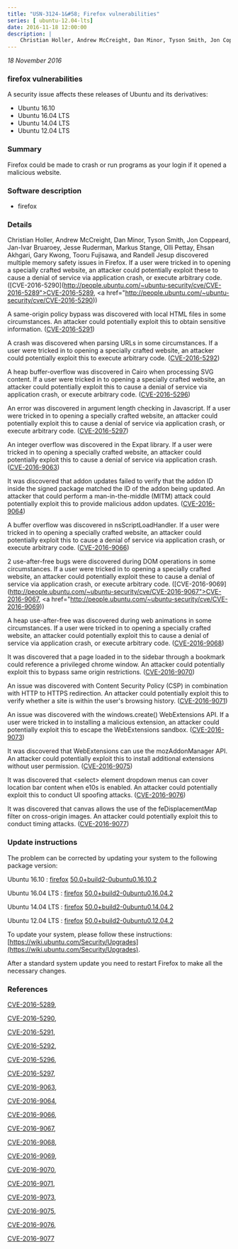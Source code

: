 ```yaml
---
title: "USN-3124-1&#58; Firefox vulnerabilities"
series: [ ubuntu-12.04-lts]
date: 2016-11-18 12:00:00
description: |
    Christian Holler, Andrew McCreight, Dan Minor, Tyson Smith, Jon Coppeard, Jan-Ivar Bruaroey, Jesse Ruderman, Markus Stange, Olli Pettay, Ehsan Akhgari, Gary Kwong, Tooru Fujisawa, and Randell Jesup discovered multiple memory safety issues in Firefox. If a user were tricked in to opening a specially crafted website, an attacker could potentially exploit these to cause a denial of service via application crash, or execute arbitrary code. ([CVE-2016-5290](http://people.ubuntu.com/~ubuntu-security/cve/CVE-2016-5289">CVE-2016-5289</a>, <a href="http://people.ubuntu.com/~ubuntu-security/cve/CVE-2016-5290))
--- 
```

 
 

*18 November 2016*

### firefox vulnerabilities

A security issue affects these releases of Ubuntu and its derivatives:

* Ubuntu 16.10
* Ubuntu 16.04 LTS
* Ubuntu 14.04 LTS
* Ubuntu 12.04 LTS

### Summary

Firefox could be made to crash or run programs as your login if it opened a malicious website.

### Software description

* firefox 

### Details

Christian Holler, Andrew McCreight, Dan Minor, Tyson Smith, Jon Coppeard, Jan-Ivar Bruaroey, Jesse Ruderman, Markus Stange, Olli Pettay, Ehsan Akhgari, Gary Kwong, Tooru Fujisawa, and Randell Jesup discovered multiple memory safety issues in Firefox. If a user were tricked in to opening a specially crafted website, an attacker could potentially exploit these to cause a denial of service via application crash, or execute arbitrary code. ([CVE-2016-5290](http://people.ubuntu.com/~ubuntu-security/cve/CVE-2016-5289">CVE-2016-5289</a>, <a href="http://people.ubuntu.com/~ubuntu-security/cve/CVE-2016-5290))

A same-origin policy bypass was discovered with local HTML files in some circumstances. An attacker could potentially exploit this to obtain sensitive information. ([CVE-2016-5291](http://people.ubuntu.com/~ubuntu-security/cve/CVE-2016-5291))

A crash was discovered when parsing URLs in some circumstances. If a user were tricked in to opening a specially crafted website, an attacker could potentially exploit this to execute arbitrary code. ([CVE-2016-5292](http://people.ubuntu.com/~ubuntu-security/cve/CVE-2016-5292))

A heap buffer-overflow was discovered in Cairo when processing SVG content. If a user were tricked in to opening a specially crafted website, an attacker could potentially exploit this to cause a denial of service via application crash, or execute arbitrary code. ([CVE-2016-5296](http://people.ubuntu.com/~ubuntu-security/cve/CVE-2016-5296))

An error was discovered in argument length checking in Javascript. If a user were tricked in to opening a specially crafted website, an attacker could potentially exploit this to cause a denial of service via application crash, or execute arbitrary code. ([CVE-2016-5297](http://people.ubuntu.com/~ubuntu-security/cve/CVE-2016-5297))

An integer overflow was discovered in the Expat library. If a user were tricked in to opening a specially crafted website, an attacker could potentially exploit this to cause a denial of service via application crash. ([CVE-2016-9063](http://people.ubuntu.com/~ubuntu-security/cve/CVE-2016-9063))

It was discovered that addon updates failed to verify that the addon ID inside the signed package matched the ID of the addon being updated. An attacker that could perform a man-in-the-middle (MITM) attack could potentially exploit this to provide malicious addon updates. ([CVE-2016-9064](http://people.ubuntu.com/~ubuntu-security/cve/CVE-2016-9064))

A buffer overflow was discovered in nsScriptLoadHandler. If a user were tricked in to opening a specially crafted website, an attacker could potentially exploit this to cause a denial of service via application crash, or execute arbitrary code. ([CVE-2016-9066](http://people.ubuntu.com/~ubuntu-security/cve/CVE-2016-9066))

2 use-after-free bugs were discovered during DOM operations in some circumstances. If a user were tricked in to opening a specially crafted website, an attacker could potentially exploit these to cause a denial of service via application crash, or execute arbitrary code. ([CVE-2016-9069](http://people.ubuntu.com/~ubuntu-security/cve/CVE-2016-9067">CVE-2016-9067</a>, <a href="http://people.ubuntu.com/~ubuntu-security/cve/CVE-2016-9069))

A heap use-after-free was discovered during web animations in some circumstances. If a user were tricked in to opening a specially crafted website, an attacker could potentially exploit this to cause a denial of service via application crash, or execute arbitrary code. ([CVE-2016-9068](http://people.ubuntu.com/~ubuntu-security/cve/CVE-2016-9068))

It was discovered that a page loaded in to the sidebar through a bookmark could reference a privileged chrome window. An attacker could potentially exploit this to bypass same origin restrictions. ([CVE-2016-9070](http://people.ubuntu.com/~ubuntu-security/cve/CVE-2016-9070))

An issue was discovered with Content Security Policy (CSP) in combination with HTTP to HTTPS redirection. An attacker could potentially exploit this to verify whether a site is within the user&#39;s browsing history. ([CVE-2016-9071](http://people.ubuntu.com/~ubuntu-security/cve/CVE-2016-9071))

An issue was discovered with the windows.create() WebExtensions API. If a user were tricked in to installing a malicious extension, an attacker could potentially exploit this to escape the WebExtensions sandbox. ([CVE-2016-9073](http://people.ubuntu.com/~ubuntu-security/cve/CVE-2016-9073))

It was discovered that WebExtensions can use the mozAddonManager API. An attacker could potentially exploit this to install additional extensions without user permission. ([CVE-2016-9075](http://people.ubuntu.com/~ubuntu-security/cve/CVE-2016-9075))

It was discovered that &lt;select&gt; element dropdown menus can cover location bar content when e10s is enabled. An attacker could potentially exploit this to conduct UI spoofing attacks. ([CVE-2016-9076](http://people.ubuntu.com/~ubuntu-security/cve/CVE-2016-9076))

It was discovered that canvas allows the use of the feDisplacementMap filter on cross-origin images. An attacker could potentially exploit this to conduct timing attacks. ([CVE-2016-9077](http://people.ubuntu.com/~ubuntu-security/cve/CVE-2016-9077)) 

### Update instructions

The problem can be corrected by updating your system to the following package version:

Ubuntu 16.10
 : [firefox](https://launchpad.net/ubuntu/+source/firefox) <span> [50.0+build2-0ubuntu0.16.10.2](https://launchpad.net/ubuntu/+source/firefox/50.0+build2-0ubuntu0.16.10.2) </span> 

Ubuntu 16.04 LTS
 : [firefox](https://launchpad.net/ubuntu/+source/firefox) <span> [50.0+build2-0ubuntu0.16.04.2](https://launchpad.net/ubuntu/+source/firefox/50.0+build2-0ubuntu0.16.04.2) </span> 

Ubuntu 14.04 LTS
 : [firefox](https://launchpad.net/ubuntu/+source/firefox) <span> [50.0+build2-0ubuntu0.14.04.2](https://launchpad.net/ubuntu/+source/firefox/50.0+build2-0ubuntu0.14.04.2) </span> 

Ubuntu 12.04 LTS
 : [firefox](https://launchpad.net/ubuntu/+source/firefox) <span> [50.0+build2-0ubuntu0.12.04.2](https://launchpad.net/ubuntu/+source/firefox/50.0+build2-0ubuntu0.12.04.2) </span> 

To update your system, please follow these instructions: [https://wiki.ubuntu.com/Security/Upgrades](https://wiki.ubuntu.com/Security/Upgrades).

After a standard system update you need to restart Firefox to make all the necessary changes. 

### References

 
 [CVE-2016-5289](http://people.ubuntu.com/~ubuntu-security/cve/CVE-2016-5289), 

 [CVE-2016-5290](http://people.ubuntu.com/~ubuntu-security/cve/CVE-2016-5290), 

 [CVE-2016-5291](http://people.ubuntu.com/~ubuntu-security/cve/CVE-2016-5291), 

 [CVE-2016-5292](http://people.ubuntu.com/~ubuntu-security/cve/CVE-2016-5292), 

 [CVE-2016-5296](http://people.ubuntu.com/~ubuntu-security/cve/CVE-2016-5296), 

 [CVE-2016-5297](http://people.ubuntu.com/~ubuntu-security/cve/CVE-2016-5297), 

 [CVE-2016-9063](http://people.ubuntu.com/~ubuntu-security/cve/CVE-2016-9063), 

 [CVE-2016-9064](http://people.ubuntu.com/~ubuntu-security/cve/CVE-2016-9064), 

 [CVE-2016-9066](http://people.ubuntu.com/~ubuntu-security/cve/CVE-2016-9066), 

 [CVE-2016-9067](http://people.ubuntu.com/~ubuntu-security/cve/CVE-2016-9067), 

 [CVE-2016-9068](http://people.ubuntu.com/~ubuntu-security/cve/CVE-2016-9068), 

 [CVE-2016-9069](http://people.ubuntu.com/~ubuntu-security/cve/CVE-2016-9069), 

 [CVE-2016-9070](http://people.ubuntu.com/~ubuntu-security/cve/CVE-2016-9070), 

 [CVE-2016-9071](http://people.ubuntu.com/~ubuntu-security/cve/CVE-2016-9071), 

 [CVE-2016-9073](http://people.ubuntu.com/~ubuntu-security/cve/CVE-2016-9073), 

 [CVE-2016-9075](http://people.ubuntu.com/~ubuntu-security/cve/CVE-2016-9075), 

 [CVE-2016-9076](http://people.ubuntu.com/~ubuntu-security/cve/CVE-2016-9076), 

 [CVE-2016-9077](http://people.ubuntu.com/~ubuntu-security/cve/CVE-2016-9077)
 

